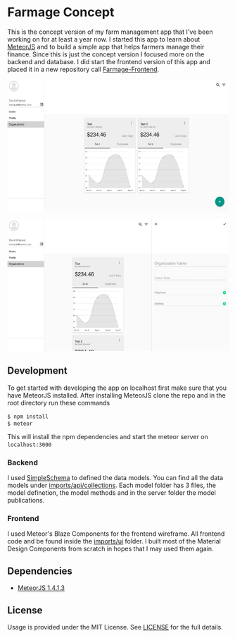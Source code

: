 # Farmage Concept

This is the concept version of my farm management app that I've been working on for at least a year now. I started this app to learn about [MeteorJS](https://meteor.com) and to build a simple app that helps farmers manage their finance. Since this is just the concept version I focused more on the backend and database. I did start the frontend version of this app and placed it in a new repository call [Farmage-Frontend](https://github.com/Phaze1D/Farmage-Frontend).

<p align="center">
<img src="readme_imgs/screenshot1.jpg" height="300px"/>
</p>

<p align="center">
<img src="readme_imgs/screenshot2.jpg" height="300px"/>
</p>

## Development
To get started with developing the app on localhost first make sure that you have MeteorJS installed. After installing MeteorJS clone the repo and in the root directory run these commands

```
$ npm install
$ meteor
```

This will install the npm dependencies and start the meteor server on `localhost:3000`

### Backend
I used [SimpleSchema](https://github.com/aldeed/node-simple-schema) to defined the data models. You can find all the data models under [imports/api/collections](imports/api/collections). Each model folder has 3 files, the model definetion, the model methods and in the server folder the model publications.


### Frontend
I used Meteor's Blaze Components for the frontend wireframe. All frontend code and be found inside the [imports/ui](imports/ui) folder. I built most of the Material Design Components from scratch in hopes that I may used them again.

## Dependencies
* [MeteorJS 1.4.1.3](https://www.meteor.com/)

## License
Usage is provided under the MIT License. See [LICENSE](LICENSE) for the full details.
